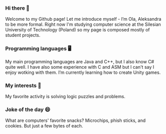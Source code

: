 ### Hi there 👋
Welcome to my Github page! Let me introduce myself - I’m Ola, Aleksandra to be more formal. Right now I'm studying computer science at the Silesian University of Technology (Poland) so my page is composed mostly of student projects. 

### Programming languages 🖥️
My main programming languages are Java and C++, but I also know C# quite well.
I have also some experience with C and ASM but I can't say I enjoy wotking with them.
I’m currently learning how to create Unity games.

### My interests 💬
My favorite activity is solving logic puzzles and problems.

### Joke of the day 😄
What are computers' favorite snacks?
Microchips, phish sticks, and cookies. But just a few bytes of each.
<!--


- 🔭 I’m currently working on ...
- 🌱 I’m currently learning ...
- 👯 I’m looking to collaborate on ...
- 🤔 I’m looking for help with ...
- 💬 Ask me about ...
- 📫 How to reach me: ...
- 😄 Pronouns: ...
- ⚡ Fun fact: ...
-->

